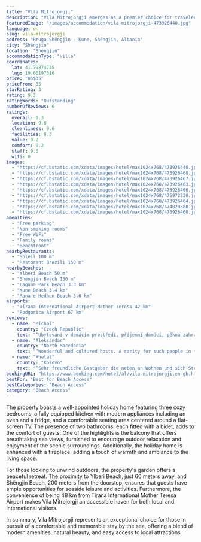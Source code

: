 ```yaml
---
title: "Vila Mitrojorgji"
description: "Vila Mitrojorgji emerges as a premier choice for travelers seeking a serene beachfront escape in Shëngjin."
featuredImage: "/images/accommodation/vila-mitrojorgji-473926440.jpg"
language: en
slug: vila-mitrojorgji
address: "Rruga Shëngjin - Kune, Shëngjin, Albania"
city: "Shëngjin"
location: "Shëngjin"
accommodationType: "villa"
coordinates:
  lat: 41.79874735
  lng: 19.60197316
price: "US$35"
priceFrom: 35
starRating: 3
rating: 9.3
ratingWords: "Outstanding"
numberOfReviews: 6
ratings:
  overall: 9.3
  location: 9.6
  cleanliness: 9.6
  facilities: 8.3
  value: 9.2
  comfort: 9.2
  staff: 9.6
  wifi: 0
images:
  - "https://cf.bstatic.com/xdata/images/hotel/max1024x768/473926440.jpg?k=f5f91c2eeceb2ed2e8135d440f51e51c03837a8da0bcef85e90f6647984a48b3&o=&hp=1"
  - "https://cf.bstatic.com/xdata/images/hotel/max1024x768/473926468.jpg?k=1f1af4e3870d3e9adc248aba0bab22221b59659a57c116da68a699554b8e5ae7&o=&hp=1"
  - "https://cf.bstatic.com/xdata/images/hotel/max1024x768/473926467.jpg?k=49ee6aae1623a186a06e7b8f1d0121879312a172b55acf31b4fc8fc3e9d16318&o=&hp=1"
  - "https://cf.bstatic.com/xdata/images/hotel/max1024x768/473926463.jpg?k=2f9fe7bef93061f1fd8afae5a62a1aa9701a79a4dcad3e4a35f2b38b69e45b3e&o=&hp=1"
  - "https://cf.bstatic.com/xdata/images/hotel/max1024x768/473926466.jpg?k=8cedd6d18f8747f0d815a202b4b9444081631ce029362544e61b4ffa4fc3ecba&o=&hp=1"
  - "https://cf.bstatic.com/xdata/images/hotel/max1024x768/475972220.jpg?k=8d52759f90746b4e81dd7a773a97c504016e81b7f96a1c1f51b5d32d1cc5e166&o=&hp=1"
  - "https://cf.bstatic.com/xdata/images/hotel/max1024x768/473926464.jpg?k=8299784075182465acb9255c486248dd404afe0d715d275b9f4ffa9fe382d744&o=&hp=1"
  - "https://cf.bstatic.com/xdata/images/hotel/max1024x768/474020380.jpg?k=714ee3a416ffc52d95ef598dac809e9ac0b881ae263adf76589f943545bdca4a&o=&hp=1"
  - "https://cf.bstatic.com/xdata/images/hotel/max1024x768/473926460.jpg?k=f176b662be1381b3e53b18ed66b10f090f85cf16a6cf8bb39f0c7f3013393278&o=&hp=1"
amenities:
  - "Free parking"
  - "Non-smoking rooms"
  - "Free WiFi"
  - "Family rooms"
  - "Beachfront"
nearbyRestaurants:
  - "Soleil 100 m"
  - "Restorant Brazili 150 m"
nearbyBeaches:
  - "Ylberi Beach 50 m"
  - "Shëngjin Beach 150 m"
  - "Laguna Park Beach 3.3 km"
  - "Kune Beach 3.4 km"
  - "Rana e Hedhun Beach 3.6 km"
airports:
  - "Tirana International Airport Mother Teresa 42 km"
  - "Podgorica Airport 67 km"
reviews:
  - name: "Michal"
    country: "Czech Republic"
    text: "“Ubytování v domácím prostředí, příjemní domácí, pěkná zahrada i dům.”"
  - name: "Aleksandar"
    country: "North Macedonia"
    text: "“Wonderful and cultured hosts. A rarity for such people in the town. The one-word hook is like a fairy tale. I recommend to everyone!”"
  - name: "Xhelal"
    country: "Kosovo"
    text: "“Sehr freundliche Gastgeber die neben an Wohnen und sich Steht’s bemühen das es an nichts Fehlt!”"
bookingURL: "https://www.booking.com/hotel/al/vila-mitrojorgji.en-gb.html?aid=8035640"
bestFor: "Best for Beach Access"
bestCategories: "Beach Access"
category: "Beach Access"
---
```


The property boasts a well-appointed holiday home featuring three cozy bedrooms, a fully equipped kitchen with modern appliances including an oven and a fridge, and a comfortable seating area centered around a flat-screen TV. The presence of two bathrooms, each fitted with a bidet, adds to the comfort of guests. One of the highlights is the balcony that offers breathtaking sea views, furnished to encourage outdoor relaxation and enjoyment of the scenic surroundings. Additionally, the holiday home is enhanced with a fireplace, adding a touch of warmth and ambiance to the living space.

For those looking to unwind outdoors, the property's garden offers a peaceful retreat. The proximity to Ylberi Beach, just 60 meters away, and Shëngjin Beach, 200 meters from the doorstep, ensures that guests have ample opportunities for seaside leisure and activities. Furthermore, the convenience of being 48 km from Tirana International Mother Teresa Airport makes Vila Mitrojorgji an accessible haven for both local and international visitors.

In summary, Vila Mitrojorgji represents an exceptional choice for those in pursuit of a comfortable and memorable stay by the sea, offering a blend of modern amenities, natural beauty, and easy access to local attractions.